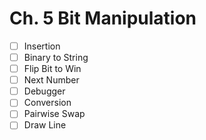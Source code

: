 # Ch. 5 Bit Manipulation

- [ ] Insertion
- [ ] Binary to String
- [ ] Flip Bit to Win
- [ ] Next Number
- [ ] Debugger
- [ ] Conversion
- [ ] Pairwise Swap
- [ ] Draw Line
